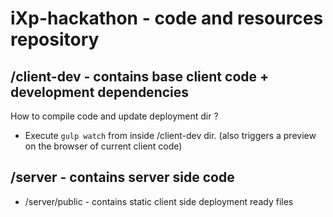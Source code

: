 # iXp-hackathon - code and resources repository

## /client-dev - contains base client code + development dependencies
How to compile code and update deployment dir ?
* Execute `gulp watch` from inside /client-dev dir. (also triggers a preview on the browser of current client code)

## /server - contains server side code
* /server/public - contains static client side deployment ready files
